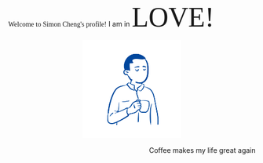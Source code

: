 <span align="center" style="font-family:'Consolas'">Welcome to Simon Cheng's profile!</span>
I am in <span style="font-family:Papyrus; font-size:4em;">LOVE!</span>
<p align="center">
  <img src="img/profile3.svg" alt="drawing" width="200px"/>
</p>

<p align="right"> Coffee makes my life great again </p>

<!--
**simoncheng987/simoncheng987** is a ✨ _special_ ✨ repository because its `README.md` (this file) appears on your GitHub profile.

Here are some ideas to get you started:

- 🔭 I’m currently working on ...
- 🌱 I’m currently learning ...
- 👯 I’m looking to collaborate on ...
- 🤔 I’m looking for help with ...
- 💬 Ask me about ...
- 📫 How to reach me: ...
- 😄 Pronouns: ...
- ⚡ Fun fact: ...
-->
